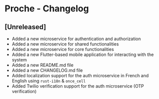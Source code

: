 # Proche - Changelog

## [Unreleased]

- Added a new microservice for authentication and authorization
- Added a new microservice for shared functionalities
- Added a new microservice for core functionalities
- Added a new Flutter-based mobile application for interacting with the system
- Added a new README.md file
- Added a new CHANGELOG.md file
- Added localization support for the auth microservice in French and English using `rust-i18n` & `once_cell`
- Added Twilio verification support for the auth microservice (OTP verification)
